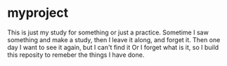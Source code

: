 # myproject
This is just my study for something or just a practice. Sometime I saw something and make a study, then I leave it along, and forget it. Then one day I want to see it again, but I can't find it Or I forget what is it, so I build this reposity to remeber the things I have done. 
